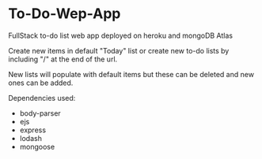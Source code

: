 # To-Do-Wep-App

FullStack to-do list web app deployed on heroku and mongoDB Atlas

Create new items in default "Today" list or create new to-do lists by including "/<nameOfList>" at the end of the url.

New lists will populate with default items but these can be deleted and new ones can be added.

Dependencies used:

- body-parser
- ejs
- express
- lodash
- mongoose
